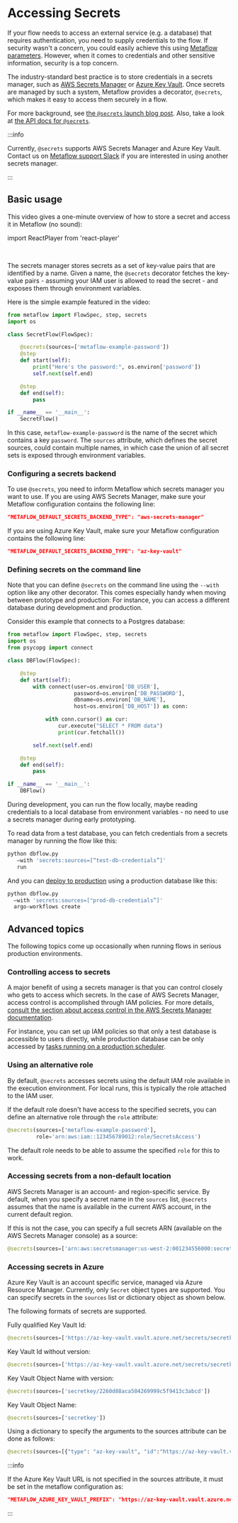 
# Accessing Secrets

If your flow needs to access an external service (e.g. a database) that requires
authentication, you need to supply credentials to the flow. If security wasn't
a concern, you could easily achieve this using
[Metaflow parameters](/metaflow/basics#how-to-define-parameters-for-flows). However,
when it comes to credentials and other sensitive information, security is a top concern.

The industry-standard best practice is to store credentials in a secrets
manager, such as [AWS Secrets Manager](https://aws.amazon.com/secrets-manager/) or
[Azure Key Vault](https://learn.microsoft.com/en-us/azure/key-vault/).
Once secrets are managed by such a system, Metaflow provides a decorator, `@secrets`,
which makes it easy to access them securely in a flow.

For more background, see [the `@secrets` launch blog post](https://outerbounds.com/blog/metaflow-secrets/).
Also, take a look at [the API docs for `@secrets`](/api/step-decorators/secrets).

:::info

Currently, `@secrets` supports AWS Secrets Manager and Azure Key Vault. Contact us on
[Metaflow support Slack](http://chat.metaflow.org) if you are interested in
using another secrets manager.

:::

## Basic usage

This video gives a one-minute overview of how to store a secret and access it in
Metaflow (no sound):

import ReactPlayer from 'react-player'

<ReactPlayer controls url="https://www.youtube.com/watch?v=tGRc8tWTzoQ" />
<br/>

The secrets manager stores secrets as a set of key-value pairs that are
identified by a name. Given a name, the `@secrets` decorator fetches the
key-value pairs - assuming your IAM user is allowed to read the secret - and
exposes them through environment variables.

Here is the simple example featured in the video:

```python
from metaflow import FlowSpec, step, secrets
import os

class SecretFlow(FlowSpec):

    @secrets(sources=['metaflow-example-password'])
    @step
    def start(self):
        print("Here's the password:", os.environ['password'])
        self.next(self.end)

    @step
    def end(self):
        pass

if __name__ == '__main__':
    SecretFlow()
```

In this case, `metaflow-example-password` is the name of the secret which
contains a key `password`. The `sources` attribute, which defines the secret
sources, could contain multiple names, in which case the union of all secret
sets is exposed through environment variables.

### Configuring a secrets backend

To use `@secrets`, you need to inform Metaflow which secrets manager you want to
use. If you are using AWS Secrets Manager, make sure your Metaflow configuration
contains the following line:

```json
"METAFLOW_DEFAULT_SECRETS_BACKEND_TYPE": "aws-secrets-manager"
```

If you are using Azure Key Vault, make sure your Metaflow configuration contains 
the following line:

```json
"METAFLOW_DEFAULT_SECRETS_BACKEND_TYPE": "az-key-vault"
```

### Defining secrets on the command line

Note that you can define `@secrets` on the command line using the `--with`
option like any other decorator. This comes especially handy when moving
between prototype and production: For instance, you can access a different
database during development and production.

Consider this example that connects to a Postgres database:

```python
from metaflow import FlowSpec, step, secrets
import os
from psycopg import connect

class DBFlow(FlowSpec):

    @step
    def start(self):
        with connect(user=os.environ['DB_USER'],  
                     password=os.environ['DB_PASSWORD'],
                     dbname=os.environ['DB_NAME'],
                     host=os.environ['DB_HOST']) as conn:

            with conn.cursor() as cur:
                cur.execute("SELECT * FROM data")
                print(cur.fetchall())

        self.next(self.end)

    @step
    def end(self):
        pass

if __name__ == '__main__':
    DBFlow()
```

During development, you can run the flow locally, maybe reading credentials to a
local database from environment variables - no need to use a secrets manager
during early prototyping.

To read data from a test database, you can fetch credentials from a secrets
manager by running the flow like this:

```bash
python dbflow.py
   –with 'secrets:sources=[“test-db-credentials”]'
   run
```

And you can [deploy to production](/production/introduction) using a production
database like this:

```bash
python dbflow.py
  –with 'secrets:sources=["prod-db-credentials”]'
  argo-workflows create
```

## Advanced topics

The following topics come up occasionally when running flows in serious
production environments.

### Controlling access to secrets

A major benefit of using a secrets manager is that you can control closely who
gets to access which secrets. In the case of AWS Secrets Manager, access
control is accomplished through IAM policies. For more details, [consult the
section about access control in the AWS Secrets Manager
documentation](https://docs.aws.amazon.com/secretsmanager/latest/userguide/auth-and-access.html).

For instance, you can set up IAM policies so that only a test database is
accessible to users directly, while production database can be only accessed
by [tasks running on a production scheduler](/production/introduction).

### Using an alternative role

By default, `@secrets` accesses secrets using the default IAM role available in
the execution environment. For local runs, this is typically the role attached
to the IAM user.

If the default role doesn't have access to the specified secrets, you can define
an alternative role through the `role` attribute:

```python
@secrets(sources=['metaflow-example-password'],
         role='arn:aws:iam::123456789012:role/SecretsAccess')
```

The default role needs to be able to assume the specified `role` for this
to work.

### Accessing secrets from a non-default location

AWS Secrets Manager is an account- and region-specific service. By default, when
you specify a secret name in the `sources` list, `@secrets` assumes that the
name is available in the current AWS account, in the current default region.

If this is not the case, you can specify a full secrets ARN (available on the
AWS Secrets Manager console) as a source:

```python
@secrets(sources=['arn:aws:secretsmanager:us-west-2:001234556000:secret:some-secret'])
```

### Accessing secrets in Azure

Azure Key Vault is an account specific service, managed via Azure Resource Manager. 
Currently, only `Secret` object types are supported. You can specify secrets in the `sources` 
list or dictionary object as shown below.

The following formats of secrets are supported. 

Fully qualified Key Vault Id:

```python
@secrets(sources=['https://az-key-vault.vault.azure.net/secrets/secretkey/2260d88aca504269999c5f9413c3abcd'])
```

Key Vault Id without version:

```python
@secrets(sources=['https://az-key-vault.vault.azure.net/secrets/secretkey'])
```

Key Vault Object Name with version:

```python
@secrets(sources=['secretkey/2260d88aca504269999c5f9413c3abcd'])
```

Key Vault Object Name:

```python
@secrets(sources=['secretkey'])
```

Using a dictionary to specify the arguments to the sources attribute can be done as follows:

```python
@secrets(sources=[{"type": "az-key-vault", "id":"https://az-key-vault.vault.azure.net/secrets/secretkey/2260d88aca504269999c5f9413c3ddcd"}])
```

:::info

If the Azure Key Vault URL is not specified in the sources attribute, it must be set in 
the metaflow configuration as:

```json
"METAFLOW_AZURE_KEY_VAULT_PREFIX": "https://az-key-vault.vault.azure.net/"
```

:::
